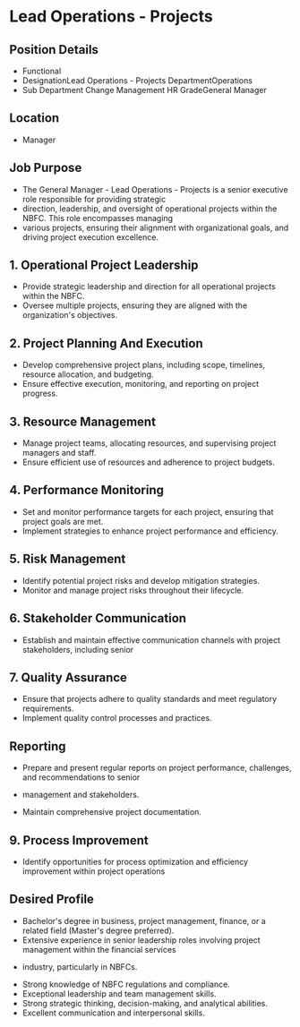 # Lead Operations - Projects

## Position Details

* Functional
* DesignationLead Operations - Projects DepartmentOperations
* Sub Department Change Management HR GradeGeneral Manager

## Location

* Manager

## Job Purpose

* The General Manager - Lead Operations - Projects is a senior executive role responsible for providing strategic
* direction, leadership, and oversight of operational projects within the NBFC. This role encompasses managing
* various projects, ensuring their alignment with organizational goals, and driving project execution excellence.

## 1. Operational Project Leadership

- Provide strategic leadership and direction for all operational projects within the NBFC.
- Oversee multiple projects, ensuring they are aligned with the organization's objectives.

## 2. Project Planning And Execution

- Develop comprehensive project plans, including scope, timelines, resource allocation, and budgeting.
- Ensure effective execution, monitoring, and reporting on project progress.

## 3. Resource Management

- Manage project teams, allocating resources, and supervising project managers and staff.
- Ensure efficient use of resources and adherence to project budgets.

## 4. Performance Monitoring

- Set and monitor performance targets for each project, ensuring that project goals are met.
- Implement strategies to enhance project performance and efficiency.

## 5. Risk Management

- Identify potential project risks and develop mitigation strategies.
- Monitor and manage project risks throughout their lifecycle.

## 6. Stakeholder Communication

- Establish and maintain effective communication channels with project stakeholders, including senior

## 7. Quality Assurance

- Ensure that projects adhere to quality standards and meet regulatory requirements.
- Implement quality control processes and practices.

## Reporting

- Prepare and present regular reports on project performance, challenges, and recommendations to senior
* management and stakeholders.
- Maintain comprehensive project documentation.

## 9. Process Improvement

- Identify opportunities for process optimization and efficiency improvement within project operations

## Desired Profile

- Bachelor's degree in business, project management, finance, or a related field (Master's degree preferred).
- Extensive experience in senior leadership roles involving project management within the financial services
* industry, particularly in NBFCs.
- Strong knowledge of NBFC regulations and compliance.
- Exceptional leadership and team management skills.
- Strong strategic thinking, decision-making, and analytical abilities.
- Excellent communication and interpersonal skills.
